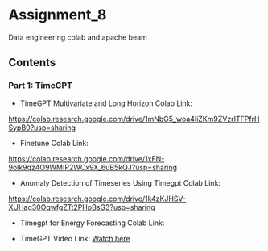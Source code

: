 # Assignment_8

Data engineering colab and apache beam

## Contents

### Part 1: TimeGPT

- TimeGPT Multivariate and Long Horizon Colab Link: 

https://colab.research.google.com/drive/1mNbG5_woa4IiZKm9ZVzrITFPfrHSypB0?usp=sharing

- Finetune Colab Link: 

https://colab.research.google.com/drive/1xFN-9olk9qz4O9WMIP2WCx9X_6uB5kQJ?usp=sharing

- Anomaly Detection of Timeseries Using Timegpt Colab Link:

 https://colab.research.google.com/drive/1k4zKJHSV-XUHag30OqwfgZTt2PHpBsG3?usp=sharing

- Timegpt for Energy Forecasting Colab Link:



- TimeGPT Video Link:  [Watch here](https://youtu.be/XvtW7Znyjbk)



